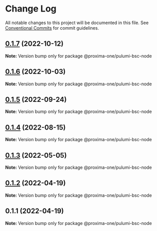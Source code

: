 # Change Log

All notable changes to this project will be documented in this file.
See [Conventional Commits](https://conventionalcommits.org) for commit guidelines.

## [0.1.7](https://github.com/proxima-one/pulumi-components/compare/@proxima-one/pulumi-bsc-node@0.1.6...@proxima-one/pulumi-bsc-node@0.1.7) (2022-10-12)

**Note:** Version bump only for package @proxima-one/pulumi-bsc-node





## [0.1.6](https://github.com/proxima-one/pulumi-components/compare/@proxima-one/pulumi-bsc-node@0.1.5...@proxima-one/pulumi-bsc-node@0.1.6) (2022-10-03)

**Note:** Version bump only for package @proxima-one/pulumi-bsc-node





## [0.1.5](https://github.com/proxima-one/pulumi-components/compare/@proxima-one/pulumi-bsc-node@0.1.4...@proxima-one/pulumi-bsc-node@0.1.5) (2022-09-24)

**Note:** Version bump only for package @proxima-one/pulumi-bsc-node





## [0.1.4](https://github.com/proxima-one/pulumi-components/compare/@proxima-one/pulumi-bsc-node@0.1.3...@proxima-one/pulumi-bsc-node@0.1.4) (2022-08-15)

**Note:** Version bump only for package @proxima-one/pulumi-bsc-node





## [0.1.3](https://github.com/proxima-one/pulumi-components/compare/@proxima-one/pulumi-bsc-node@0.1.2...@proxima-one/pulumi-bsc-node@0.1.3) (2022-05-05)

**Note:** Version bump only for package @proxima-one/pulumi-bsc-node





## [0.1.2](https://github.com/proxima-one/pulumi-components/compare/@proxima-one/pulumi-bsc-node@0.1.1...@proxima-one/pulumi-bsc-node@0.1.2) (2022-04-19)

**Note:** Version bump only for package @proxima-one/pulumi-bsc-node





## 0.1.1 (2022-04-19)

**Note:** Version bump only for package @proxima-one/pulumi-bsc-node

